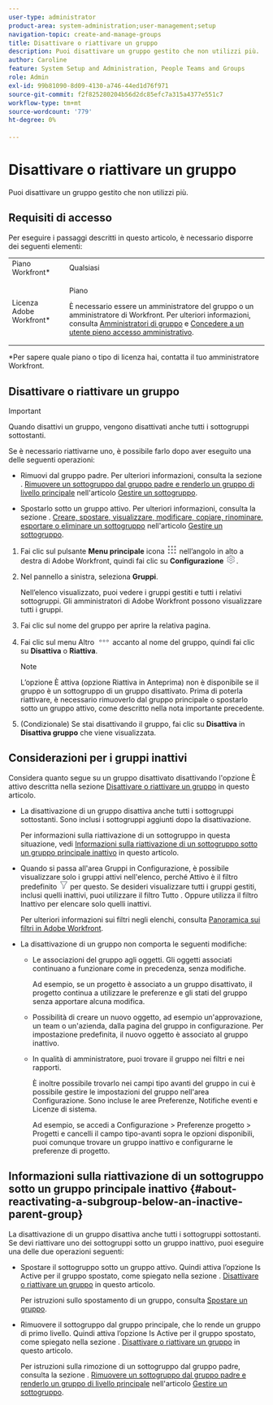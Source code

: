 ```yaml
---
user-type: administrator
product-area: system-administration;user-management;setup
navigation-topic: create-and-manage-groups
title: Disattivare o riattivare un gruppo
description: Puoi disattivare un gruppo gestito che non utilizzi più.
author: Caroline
feature: System Setup and Administration, People Teams and Groups
role: Admin
exl-id: 99b81090-8d09-4130-a746-44ed1d76f971
source-git-commit: f2f825280204b56d2dc85efc7a315a4377e551c7
workflow-type: tm+mt
source-wordcount: '779'
ht-degree: 0%

---
```


# Disattivare o riattivare un gruppo

<!--
If Callisto adds the <b>Is active</b> checkbox to the Details page for groups you view, add that info to Manage groups/Create and manage groups/manage-a-group and to Manage groups/Create and manage groups/view-and-manage-a-groups-details
-->

Puoi disattivare un gruppo gestito che non utilizzi più.

## Requisiti di accesso

Per eseguire i passaggi descritti in questo articolo, è necessario disporre dei seguenti elementi:

<table style="table-layout:auto"> 
 <col> 
 <col> 
 <tbody> 
  <tr> 
   <td role="rowheader">Piano Workfront*</td> 
   <td>Qualsiasi</td> 
  </tr> 
  <tr> 
   <td role="rowheader">Licenza Adobe Workfront*</td> 
   <td> <p>Piano </p> <p>È necessario essere un amministratore del gruppo o un amministratore di Workfront. Per ulteriori informazioni, consulta <a href="../../../administration-and-setup/manage-groups/group-roles/group-administrators.md" class="MCXref xref">Amministratori di gruppo</a> e <a href="../../../administration-and-setup/add-users/configure-and-grant-access/grant-a-user-full-administrative-access.md" class="MCXref xref">Concedere a un utente pieno accesso amministrativo</a>.</p> </td> 
  </tr> 
 </tbody> 
</table>

&#42;Per sapere quale piano o tipo di licenza hai, contatta il tuo amministratore Workfront.

## Disattivare o riattivare un gruppo

>[!IMPORTANT]
>
>Quando disattivi un gruppo, vengono disattivati anche tutti i sottogruppi sottostanti.
>
>Se è necessario riattivarne uno, è possibile farlo dopo aver eseguito una delle seguenti operazioni:
>
>* Rimuovi dal gruppo padre. Per ulteriori informazioni, consulta la sezione . [Rimuovere un sottogruppo dal gruppo padre e renderlo un gruppo di livello principale](../../../administration-and-setup/manage-groups/create-and-manage-subgroups/manage-subgroups.md#make) nell&#39;articolo [Gestire un sottogruppo](../../../administration-and-setup/manage-groups/create-and-manage-subgroups/manage-subgroups.md).
>
>* Spostarlo sotto un gruppo attivo. Per ulteriori informazioni, consulta la sezione . [Creare, spostare, visualizzare, modificare, copiare, rinominare, esportare o eliminare un sottogruppo](../../../administration-and-setup/manage-groups/create-and-manage-subgroups/manage-subgroups.md#create) nell&#39;articolo [Gestire un sottogruppo](../../../administration-and-setup/manage-groups/create-and-manage-subgroups/manage-subgroups.md).
>


1. Fai clic sul pulsante **Menu principale** icona ![](assets/main-menu-icon.png) nell’angolo in alto a destra di Adobe Workfront, quindi fai clic su **Configurazione** ![](assets/gear-icon-settings.png).

1. Nel pannello a sinistra, seleziona **Gruppi**.

   Nell’elenco visualizzato, puoi vedere i gruppi gestiti e tutti i relativi sottogruppi. Gli amministratori di Adobe Workfront possono visualizzare tutti i gruppi.

1. Fai clic sul nome del gruppo per aprire la relativa pagina.

1. Fai clic sul menu Altro ![](assets/more-icon.png) accanto al nome del gruppo, quindi fai clic su **Disattiva** o **Riattiva**.

   >[!NOTE]
   >
   >L’opzione È attiva (opzione Riattiva in Anteprima) non è disponibile se il gruppo è un sottogruppo di un gruppo disattivato. Prima di poterla riattivare, è necessario rimuoverlo dal gruppo principale o spostarlo sotto un gruppo attivo, come descritto nella nota importante precedente.

1. (Condizionale) Se stai disattivando il gruppo, fai clic su **Disattiva** in **Disattiva gruppo** che viene visualizzata.

## Considerazioni per i gruppi inattivi

Considera quanto segue su un gruppo disattivato disattivando l&#39;opzione È attivo descritta nella sezione [Disattivare o riattivare un gruppo](#View) in questo articolo.

* La disattivazione di un gruppo disattiva anche tutti i sottogruppi sottostanti. Sono inclusi i sottogruppi aggiunti dopo la disattivazione.

   Per informazioni sulla riattivazione di un sottogruppo in questa situazione, vedi [Informazioni sulla riattivazione di un sottogruppo sotto un gruppo principale inattivo](#about-reactivating-a-subgroup-below-an-inactive-parent-group) in questo articolo.

* Quando si passa all&#39;area Gruppi in Configurazione, è possibile visualizzare solo i gruppi attivi nell&#39;elenco, perché Attivo è il filtro predefinito ![](assets/filter-nwepng.png) per questo. Se desideri visualizzare tutti i gruppi gestiti, inclusi quelli inattivi, puoi utilizzare il filtro Tutto . Oppure utilizza il filtro Inattivo per elencare solo quelli inattivi.

   Per ulteriori informazioni sui filtri negli elenchi, consulta [Panoramica sui filtri in Adobe Workfront](../../../reports-and-dashboards/reports/reporting-elements/filters-overview.md).

* La disattivazione di un gruppo non comporta le seguenti modifiche:

   * Le associazioni del gruppo agli oggetti. Gli oggetti associati continuano a funzionare come in precedenza, senza modifiche.

      Ad esempio, se un progetto è associato a un gruppo disattivato, il progetto continua a utilizzare le preferenze e gli stati del gruppo senza apportare alcuna modifica.

   * Possibilità di creare un nuovo oggetto, ad esempio un&#39;approvazione, un team o un&#39;azienda, dalla pagina del gruppo in configurazione. Per impostazione predefinita, il nuovo oggetto è associato al gruppo inattivo.
   * In qualità di amministratore, puoi trovare il gruppo nei filtri e nei rapporti.

      È inoltre possibile trovarlo nei campi tipo avanti del gruppo in cui è possibile gestire le impostazioni del gruppo nell&#39;area Configurazione. Sono incluse le aree Preferenze, Notifiche eventi e Licenze di sistema.

      Ad esempio, se accedi a Configurazione > Preferenze progetto > Progetti e cancelli il campo tipo-avanti sopra le opzioni disponibili, puoi comunque trovare un gruppo inattivo e configurarne le preferenze di progetto.

## Informazioni sulla riattivazione di un sottogruppo sotto un gruppo principale inattivo {#about-reactivating-a-subgroup-below-an-inactive-parent-group}

La disattivazione di un gruppo disattiva anche tutti i sottogruppi sottostanti. Se devi riattivare uno dei sottogruppi sotto un gruppo inattivo, puoi eseguire una delle due operazioni seguenti:

* Spostare il sottogruppo sotto un gruppo attivo. Quindi attiva l’opzione Is Active per il gruppo spostato, come spiegato nella sezione . [Disattivare o riattivare un gruppo](#View) in questo articolo.

   Per istruzioni sullo spostamento di un gruppo, consulta [Spostare un gruppo](../../../administration-and-setup/manage-groups/create-and-manage-groups/move-a-group.md).

* Rimuovere il sottogruppo dal gruppo principale, che lo rende un gruppo di primo livello. Quindi attiva l’opzione Is Active per il gruppo spostato, come spiegato nella sezione . [Disattivare o riattivare un gruppo](#View) in questo articolo.

   Per istruzioni sulla rimozione di un sottogruppo dal gruppo padre, consulta la sezione . [Rimuovere un sottogruppo dal gruppo padre e renderlo un gruppo di livello principale](../../../administration-and-setup/manage-groups/create-and-manage-subgroups/manage-subgroups.md#make) nell&#39;articolo [Gestire un sottogruppo](../../../administration-and-setup/manage-groups/create-and-manage-subgroups/manage-subgroups.md).
